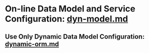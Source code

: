 # On-line Data Model and Service Configuration: [dyn-model.md](dyn-model.md)

## Use Only Dynamic Data Model Configuration: [dynamic-orm.md](dynamic-orm.md)